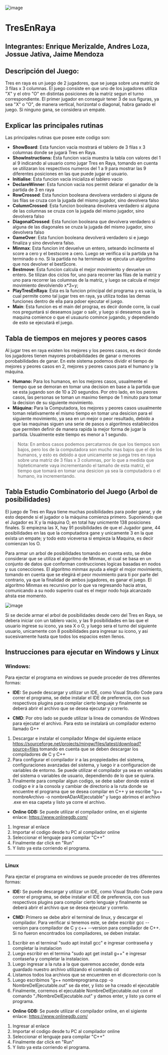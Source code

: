 ![image](https://udla.brightspace.com/d2l/lp/navbars/6606/theme/viewimage/239/view?v=20.22.12.17682)

# TresEnRaya
Integrantes: Enrique Merizalde, Andres Loza, Jossue Jativa, Jaime Mendoza
---
## Descripción del Juego:
Tres en raya es un juego de 2 jugadores, que se juega sobre una matriz de 3 filas x 3 columnas. El juego consiste en que uno de los jugadores utiliza "X" y el otro "O" en distintas posiciones de la matriz segun el turno correspondiente. El primer jugador en conseguir tener 3 de sus figuras, ya sea "X" o "O", de manera vertical, horizontal o diagonal, habra ganado el juego. Si ninguno gana, se considera un empate. 


## Explicar las principales rutinas 
Las principales rutinas que posee este codigo son: 
* **ShowBoard**: Esta funcion vacía mostrará el tablero de 3 filas x 3 columnas donde se jugará Tres en Raya.
* **ShowInstructions:** Esta funcion vacía muestra la tabla con valores del 1 al 9 indicando al usuario como jugar Tres en Raya, tomando en cuenta se utilizaran los respectivos numeros del 1 a 9 para mostrar las 9 diferentes posiciones en las que puede jugar el usuario. 
* **Initialise**: Esta funcion vacía inicializa el tablero vacio 
* **DeclareWinner**: Esta funcion vacía nos permit delarar el ganador de la partida de 3 en raya
* **RowCrossed**: Esta funcion booleana devolvera verdadero si alguna de las filas se cruza con la jugada del mismo jugador, sino devolvera falso 
* **ColumnCrossed**: Esta funcion booleana devolvera verdadero si alguna de las columnas se cruza con la jugada del mismo jugador, sino devolvera falso 
* **DiagonalCrossed**: Esta funcion booleana que devolvera verdadero si alguna de las diagonales se cruza la jugada del mismo jugador, sino devolvera falso 
* **GameOver**: Esta funcion booleana devolverá verdadero si e juego finaliza y sino devolvera falso.
* **Minmax**: Esta funcion int devuelve un entero, seteando incilmente el score a cero y el bestscore a cero. Luego se verifica si la partida ya ha terminado o no. Si la partida no ha ternimado se ejecuta un algoritmo que nos devolver el bestScore.
* **Bestmove**: Esta funcion calcula el mejor movimiento y devuelve un entero. Se tilizan dos ciclos for, uno para recorrer las filas de la matriz y uno para recorrer las columnas de la matriz, y luego se calcula el mejor movimiento devolviendo x*3+y;
* **PlayTresEnRaya**: Esta es la funcion principal del programa y es vacia, la cual permite como tal jugar tres en raya, ya utiliza todas las demas funciones dentro de ella para pdoer ejecutar el juego.
* **Main**: Esta funcion es el main del prograa, es decir donde corre, la cual nos preguntará si deseamos jugar o salir, y luego si deseamos que la maquina comience o que el usuaurio comince jugando, y dependiendo de esto se ejecutará el juego. 


## Tabla de tiempos en mejores y peores casos
Al jugar tres en raya existen los mejores y los peores casos, es decir donde los jugadores tienen mayores probabilidades de ganar o menores porobabilidades de ganar. En este sistema podemos dividir el tiempo de mejores y peores casos en 2, mejores y peores casos para el humano y la máquina. 
* **Humano:** Para los humanos, en los mejores casos, usualmente el tiempo que se demoran en tomar una decision en base a la partida que se esta jugando son de 10 a 20 segundos. Por otro lado, en los peores casos, las personas se toman un maximo tiempo de 1 minuto para tomar la decision de su siguiente movimiento. 
* **Máquina:** Para la Computadora, los mejores y peores casos usualmente toman relativamente el mismo tiempo en tomar una desicion para el siguiente movimiento, ya sea en un mejor o peor resultado, debido a que las maquinas siguen una serie de pasos o algoritmos establecidos que permiten definir de manera rapida la mejor forma de jugar la partida. Usualmente este tiempo es menor a 1 segundo.

> Nota: En ambos casos podemos percatarnos de que los tiempos son bajos, pero los de la computadora son mucho mas bajos que el de los humanos, y esto es debido a que unicamente se juega tres en raya sobre una matriz de 3 filas x 3 columnas, por lo que a medida que hipteticmanete vaya incrementando el tamaño de esta matriz, el tiempo que tomará en tomar una desicion ya sea la computadora o el humano, ira incrementando.


## Tabla Estudio Combinatorio del Juego (Arbol de posibilidades)
El juego de Tres en Raya tiene muchas posibilidades para poder ganar, y de esto depende si el jugador o la máquina comienza primero. Suponiendo que el Jugador es X y la máquina O, en total hay unicmente 138 posiciones finales. Si empiezna las X, hay 91 posibilidades de que el Jugador gane, 44 posibilidades en las que la computadora gane y unicamente 3 en la que exista un empate; y todo esto viceversa si empieza la Maquina, es decir comienzan los O. 

Para armar un arbol de posibilidades tomando en cuenta esto, se debe considerar que se utiliza el algoritmo de Minmax, el cual se basa en un conjunto de datos que conforman contrucciones logicas basadas en nodos y sus conecciones. El algoritmo minmax ayuda a elegir el mojor movimiento, tomando en cuenta que se elegirá el peor movimiento para ti por parte del contrario, ya que la finalidad de ambos jugadores, es ganar el juego. El algoritmo Minmax es recursivo por lo que va regresando hacia atras, comunicando a su nodo superiro cual es el mejor nodo hoja alcanzado ahsta ese momento. 

![image](https://user-images.githubusercontent.com/121683973/210115686-5deba4d2-c911-4881-bced-a8efdf1fdeb5.png)

Si se decide armar el arbol de posibilidades desde cero del Tres en Raya, se debera iniciar con un tablero vacio, y las 9 posibilidades en las que el usuario ingrese su icono, ya sea X o O, y luego sera el turno del siguiente usuario, unicamente con 8 posibilidades para ingresar su icono, y asi sucesivamente hasta que todos los espacios esten llenos. 


## Instrucciones para ejecutar en Windows y Linux  

### Windows:
Para ejectar el programa en windows se puede proceder de tres diferentes formas:

* **IDE:** Se puede descargar y utilizar un IDE, como Visual Studio Code para correr el programa, se debe instalar el IDE de preferencia, con sus respectivos plugins para compilar cierto lenguaje y finalmente se deberá abrir el archivo que se desea ejecutar y correrlo. 

* **CMD**: Por otro lado se puede utilizar la linea de comandos de Windows para ejecutar el archivo. Para esto se instalará un compilador externo llamado G++
1. Descargar e instalar el compilador Mingw del siguiente enlace https://sourceforge.net/projects/mingw/files/latest/download?source=files tomando en cuenta que se deben descargar los compiladores de C y C++
2. Para configurar el compilador ir a las proppiedades del sistema, configuraciones avanzadas del sistema, y luego ir a configuracion de variables de entorno. Se puede utilizar el compilador ya sea en variables del sistema o variables de usuario, dependiendo de lo que se quiera. 
3. Finalmente para compilar algun codigo, se debe saber donde esta el codigo e ir a la consola y cambiar de directorio a la ruta donde se encuentre el programa que se desea compilar en C++ y se escribe "g++ nombreArchivo -o nombreADarAlEjecutable" y luego abrimos el archivo .exe en esa capeta y listo ya corre el archivo. 

* **Online GDB:** Se puede utilizar el compilador online, en el sigiente enlace: https://www.onlinegdb.com/
1. Ingresar al enlace
2. Importar el codigo desde tu PC al compilador online
3. Seleccionar el lenguaje para compilar "C++"
4. Finalmente dar click en "Run"
5. Y listo ya esta corriendo el programa. 

--- 
### Linux 
Para ejectar el programa en windows se puede proceder de tres diferentes formas: 

* **IDE:** Se puede descargar y utilizar un IDE, como Visual Studio Code para correr el programa, se debe instalar el IDE de preferencia, con sus respectivos plugins para compilar cierto lenguaje y finalmente se deberá abrir el archivo que se desea ejecutar y correrlo. 

* **CMD:** Primero se debe abrir el terminal de linux, y descargar el compilador. Para verificar si tenemos este, se debe escribir gcc --version para compilador de C y c++ --version para compilador de C++. Si no fueron encontrados los compiladores, se deben instalar. 
1. Escribir en el terminal "sudo apt install gcc" e ingresar contraseña y completar la instalacion 
2. Luego escribir en el termina "sudo apt get install g++" e ingresar contaseña y completar la instalacion. 
3. Luego ingresar a la ruta a la que queremos acceder, donde esta guardado nuestro archivo utilizando el comando cd 
4. Listamos todos loa archivos que se encuentren en el dicorectorio con ls
5. Luego escribimos "g++ nombreprograma.cpp -o NombreDelEjecutable.out" se da eter, y listo se ha creado el ejecutable
6. Finalmente, corremos el ejecutable NombreDelEjecutable.out con el comando "./NombreDelEjecutable.out" y damos enter, y listo ya corre el programa. 

* **Online GDB:** Se puede utilizar el compilador online, en el sigiente enlace: https://www.onlinegdb.com/
1. Ingresar al enlace
2. Importar el codigo desde tu PC al compilador online
3. Seleccionar el lenguaje para compilar "C++"
4. Finalmente dar click en "Run"
5. Y listo ya esta corriendo el programa. 
